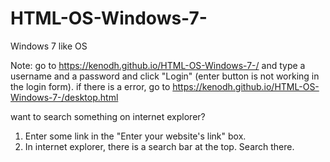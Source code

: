 # HTML-OS-Windows-7-
Windows 7 like OS


Note:
  go to https://kenodh.github.io/HTML-OS-Windows-7-/
  and type a username and a password and click "Login" (enter button is not working in the login form).
  if there is a error, go to https://kenodh.github.io/HTML-OS-Windows-7-/desktop.html

want to search something on internet explorer?
1. Enter some link in the "Enter your website's link" box.
2. In internet explorer, there is a search bar at the top. Search there.
